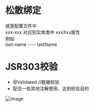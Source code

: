 # 松散绑定
就是配置文件中  
xxx-xxx 对应到实体类中 xxxXxx属性  
例如  
last-name  ----   lastName  

# JSR303校验
- @Validated  //数据校验
- 配合一些其他注解使用，达到校验目的

![image](https://user-images.githubusercontent.com/92672384/140843964-722716c1-4284-4a0a-bd99-70d0e251e79f.png)
